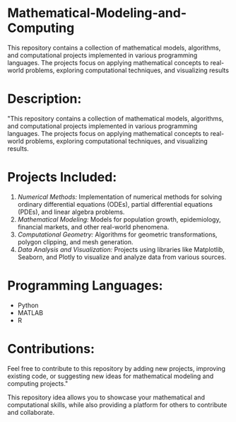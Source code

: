 # Mathematical-Modeling-and-Computing
This repository contains a collection of mathematical models, algorithms, and computational projects implemented in various programming languages. The projects focus on applying mathematical concepts to real-world problems, exploring computational techniques, and visualizing results
# Description:

"This repository contains a collection of mathematical models, algorithms, and computational projects implemented in various programming languages. The projects focus on applying mathematical concepts to real-world problems, exploring computational techniques, and visualizing results.

# Projects Included:

1. *Numerical Methods:* Implementation of numerical methods for solving ordinary differential equations (ODEs), partial differential equations (PDEs), and linear algebra problems.
2. *Mathematical Modeling:* Models for population growth, epidemiology, financial markets, and other real-world phenomena.
3. *Computational Geometry:* Algorithms for geometric transformations, polygon clipping, and mesh generation.
4. *Data Analysis and Visualization:* Projects using libraries like Matplotlib, Seaborn, and Plotly to visualize and analyze data from various sources.

# Programming Languages:

- Python
- MATLAB
- R

# Contributions:

Feel free to contribute to this repository by adding new projects, improving existing code, or suggesting new ideas for mathematical modeling and computing projects."

This repository idea allows you to showcase your mathematical and computational skills, while also providing a platform for others to contribute and collaborate.
